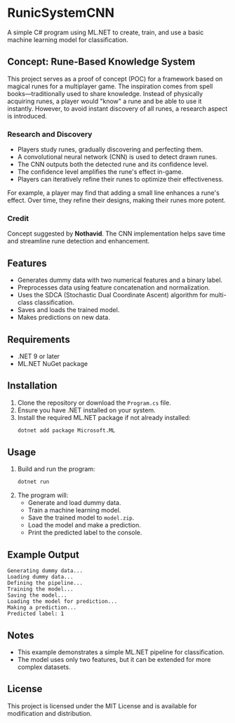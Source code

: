 # RunicSystemCNN

A simple C# program using ML.NET to create, train, and use a basic machine learning model for classification.

## Concept: Rune-Based Knowledge System
This project serves as a proof of concept (POC) for a framework based on magical runes for a multiplayer game. The inspiration comes from spell books—traditionally used to share knowledge. Instead of physically acquiring runes, a player would "know" a rune and be able to use it instantly. However, to avoid instant discovery of all runes, a research aspect is introduced.

### Research and Discovery
- Players study runes, gradually discovering and perfecting them.
- A convolutional neural network (CNN) is used to detect drawn runes.
- The CNN outputs both the detected rune and its confidence level.
- The confidence level amplifies the rune's effect in-game.
- Players can iteratively refine their runes to optimize their effectiveness.

For example, a player may find that adding a small line enhances a rune's effect. Over time, they refine their designs, making their runes more potent.

### Credit
Concept suggested by **Nothavid**. The CNN implementation helps save time and streamline rune detection and enhancement.

## Features
- Generates dummy data with two numerical features and a binary label.
- Preprocesses data using feature concatenation and normalization.
- Uses the SDCA (Stochastic Dual Coordinate Ascent) algorithm for multi-class classification.
- Saves and loads the trained model.
- Makes predictions on new data.

## Requirements
- .NET 9 or later
- ML.NET NuGet package

## Installation
1. Clone the repository or download the `Program.cs` file.
2. Ensure you have .NET installed on your system.
3. Install the required ML.NET package if not already installed:
   ```sh
   dotnet add package Microsoft.ML
   ```

## Usage
1. Build and run the program:
   ```sh
   dotnet run
   ```
2. The program will:
   - Generate and load dummy data.
   - Train a machine learning model.
   - Save the trained model to `model.zip`.
   - Load the model and make a prediction.
   - Print the predicted label to the console.

## Example Output
```
Generating dummy data...
Loading dummy data...
Defining the pipeline...
Training the model...
Saving the model...
Loading the model for prediction...
Making a prediction...
Predicted label: 1
```

## Notes
- This example demonstrates a simple ML.NET pipeline for classification.
- The model uses only two features, but it can be extended for more complex datasets.

## License
This project is licensed under the MIT License and is available for modification and distribution.
